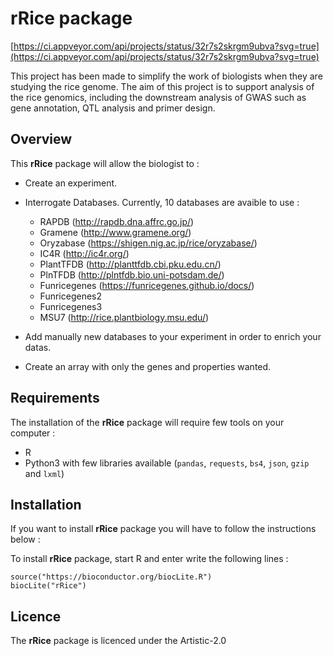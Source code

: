 # rRice package

[https://ci.appveyor.com/api/projects/status/32r7s2skrgm9ubva?svg=true](https://ci.appveyor.com/api/projects/status/32r7s2skrgm9ubva?svg=true)

This project has been made to simplify the work of biologists when they are studying the rice genome. The aim of this project is to support analysis of the rice genomics, including the downstream analysis of GWAS such as gene annotation, QTL analysis and primer design. 

## Overview

This **rRice** package will allow the biologist to :

* Create an experiment.

* Interrogate Databases. Currently, 10 databases are avaible to use :
    - RAPDB (http://rapdb.dna.affrc.go.jp/)
    - Gramene (http://www.gramene.org/)
    - Oryzabase (https://shigen.nig.ac.jp/rice/oryzabase/)
    - IC4R (http://ic4r.org/)
    - PlantTFDB (http://planttfdb.cbi.pku.edu.cn/)
    - PlnTFDB (http://plntfdb.bio.uni-potsdam.de/)
    - Funricegenes (https://funricegenes.github.io/docs/)
    - Funricegenes2
    - Funricegenes3
    - MSU7 (http://rice.plantbiology.msu.edu/)
    
* Add manually new databases to your experiment in order to enrich your datas.

* Create an array with only the genes and properties wanted.

## Requirements

The installation of the **rRice** package will require few tools on your computer :
* R
* Python3 with few libraries available (`pandas`, `requests`, `bs4`, `json`, `gzip` and `lxml`)

## Installation

If you want to install **rRice** package you will have to follow the instructions below :

To install **rRice** package, start R and enter write the following lines : 
```
source("https://bioconductor.org/biocLite.R")
biocLite("rRice")
```

## Licence

The **rRice** package is licenced under the Artistic-2.0



